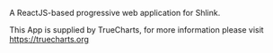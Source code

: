 A ReactJS-based progressive web application for Shlink.

This App is supplied by TrueCharts, for more information please visit https://truecharts.org
